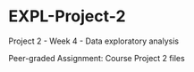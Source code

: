 # EXPL-Project-2
Project 2 - Week 4 - Data exploratory analysis 

Peer-graded Assignment: Course Project 2 files

